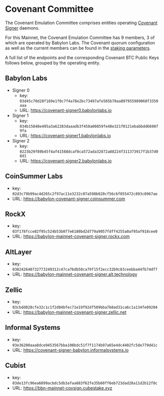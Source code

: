 # Covenant Committee

The Covenant Emulation Committee comprises entities operating
[Covenant Signer](https://github.com/babylonlabs-io/covenant-signer) daemons.

For this Mainnet, the Covenant Emulation Committee has 9 members, 3 of which
are operated by Babylon Labs. The Covenant quorum configuration as
well as the current members can be found in the
[staking parameters](../parameters/global-params.json).

A full list of the endpoints and the corresponding Covenant BTC Public Keys
follows below, grouped by the operating entity.

## Babylon Labs

- Signer 0
   - key: `03d45c70d28f169e1f0c7f4a78e2bc73497afe585b70aa897955989068f3350aaa`
   - URL: https://covenant-signer0.babylonlabs.io
- Signer 1
   - key: `034b15848e495a3a62283daaadb3f458a00859fe48e321f0121ebabbdd6698f9fa`
   - URL: https://covenant-signer1.babylonlabs.io
- Signer 2
   - key: `0223b29f89b45f4af41588dcaf0ca572ada32872a88224f311373917f1b37d08d1`
   - URL: https://covenant-signer2.babylonlabs.io

## CoinSummer Labs

- key: `02d3c79b99ac4d265c2f97ac11e3232c07a598b020cf56c6f055472c893c0967ae`
- URL: https://babylon-covenant-signer.coinsummer.com

## RockX

- key: `03f178fcce82f95c524b53b077e6180bd2d779a9057fdff4255a0af95af918cee0`
- URL: https://babylon-mainnet-covenant-signer.rockx.com

## AltLayer

- key: `038242640732773249312c47ca7bdb50ca79f15f2ecc32b9c83ceebba44fb74df7`
- URL: https://babylon-mainnet-covenant-signer.alt.technology

## Zellic

- key: `03cbdd028cfe32c1c1f2d84bfec71e19f92df509bba7b8ad31ca6c1a134fe09204`
- URL: https://babylon-mainnet-covenant-signer.zellic.net

## Informal Systems

- key: `03e36200aaa8dce9453567bba108bdc51f7f1174b97a65e4dc4402fc5de779d41c`
- URL: https://covenant-signer-babylon.informalsystems.io

## Cubist

- key: `03de13fc96ea6899acbdc5db3afaa683f62fe35b60ff6eb723dad28a11d2b12f8c`
- URL: https://bbn-mainnet-covsign.cubestake.xyz
